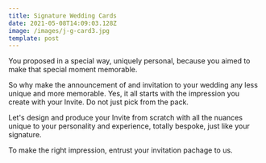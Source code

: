 ```yaml
---
title: Signature Wedding Cards
date: 2021-05-08T14:09:03.128Z
image: /images/j-g-card3.jpg
template: post
---
```

You proposed in a special way, uniquely personal, because you aimed to make that special moment memorable.

So why make the announcement of and invitation to your wedding any less unique and more memorable. Yes, it all starts with the impression you create with your Invite. Do not just pick from the pack.  

Let's design and produce your Invite from scratch with all the nuances unique to your personality and experience, totally bespoke, just like your signature.

To make the right impression, entrust your invitation pachage to us.